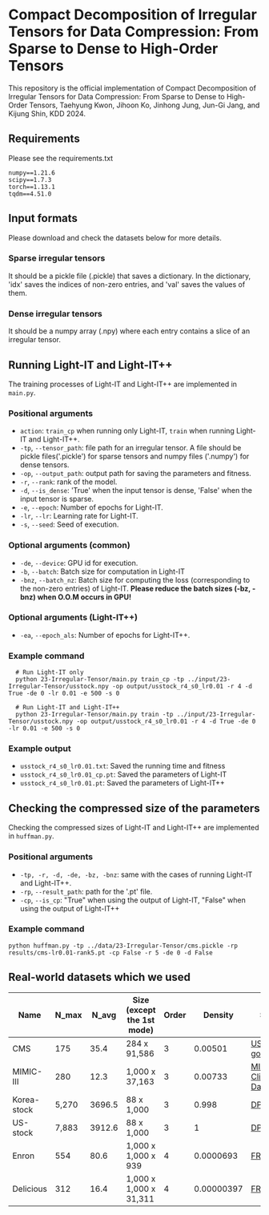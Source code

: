 # Compact Decomposition of Irregular Tensors for Data Compression: From Sparse to Dense to High-Order Tensors

This repository is the official implementation of Compact Decomposition of Irregular Tensors for Data Compression: From Sparse to Dense to High-Order Tensors,
Taehyung Kwon, Jihoon Ko, Jinhong Jung, Jun-Gi Jang, and Kijung Shin, KDD 2024.

## Requirements
Please see the requirements.txt
```
numpy==1.21.6
scipy==1.7.3
torch==1.13.1
tqdm==4.51.0
```

## Input formats
Please download and check the datasets below for more details.
### Sparse irregular tensors
It should be a pickle file (.pickle) that saves a dictionary. 
In the dictionary, 'idx' saves the indices of non-zero entries, and 'val' saves the values of them.

### Dense irregular tensors
It should be a numpy array (.npy) where each entry contains a slice of an irregular tensor.

## Running Light-IT and Light-IT++
The training processes of Light-IT and Light-IT++ are implemented in ```main.py```.
### Positional arguments
* `action`: `train_cp` when running only Light-IT, `train` when running Light-IT and Light-IT++.
* `-tp`, `--tensor_path`:  file path for an irregular tensor. A file should be pickle files('.pickle') for sparse tensors and numpy files ('.numpy') for dense tensors.
* `-op`, `--output_path`: output path for saving the parameters and fitness.
* `-r`, `--rank`: rank of the model.
* `-d`, `--is_dense`: 'True' when the input tensor is dense, 'False' when the input tensor is sparse.
* `-e`, `--epoch`: Number of epochs for Light-IT.
* `-lr`, `--lr`: Learning rate for Light-IT.
* `-s`, `--seed`: Seed of execution.

### Optional arguments (common)
* `-de`, `--device`: GPU id for execution.
* `-b`, `--batch`: Batch size for computation in Light-IT
* `-bnz`, `--batch_nz`: Batch size for computing the loss (corresponding to the non-zero entries) of Light-IT.
**Please reduce the batch sizes (-bz, -bnz) when O.O.M occurs in GPU!**

### Optional arguments (Light-IT++)
* `-ea`, `--epoch_als`: Number of epochs for Light-IT++.

### Example command 
```
  # Run Light-IT only
  python 23-Irregular-Tensor/main.py train_cp -tp ../input/23-Irregular-Tensor/usstock.npy -op output/usstock_r4_s0_lr0.01 -r 4 -d True -de 0 -lr 0.01 -e 500 -s 0

  # Run Light-IT and Light-IT++
  python 23-Irregular-Tensor/main.py train -tp ../input/23-Irregular-Tensor/usstock.npy -op output/usstock_r4_s0_lr0.01 -r 4 -d True -de 0 -lr 0.01 -e 500 -s 0 
```

### Example output
* `usstock_r4_s0_lr0.01.txt`: Saved the running time and fitness
* `usstock_r4_s0_lr0.01_cp.pt`: Saved the parameters of Light-IT
* `usstock_r4_s0_lr0.01.pt`: Saved the parameters of Light-IT++

## Checking the compressed size of the parameters
Checking the compressed sizes of Light-IT and Light-IT++ are implemented in ```huffman.py```.
### Positional arguments
* `-tp, -r, -d, -de, -bz, -bnz`: same with the cases of running Light-IT and Light-IT++.
* `-rp`, `--result_path`: path for the '.pt' file.
* `-cp`, `--is_cp`: "True" when using the output of Light-IT, "False" when using the output of Light-IT++
### Example command
```
python huffman.py -tp ../data/23-Irregular-Tensor/cms.pickle -rp results/cms-lr0.01-rank5.pt -cp False -r 5 -de 0 -d False
```

## Real-world datasets which we used
|Name|N_max|N_avg|Size (except the 1st mode)|Order|Density|Source|Download Link|
|-|-|-|-|-|-|-|-|
|CMS|175|35.4|284 x 91,586|3|0.00501|[US government](https://www.cms.gov/data-research/statistics-trends-and-reports/medicare-claims-synthetic-public-use-files/cms-2008-2010-data-entrepreneurs-synthetic-public-use-file-de-synpuf)|[Link](https://www.dropbox.com/scl/fi/v08po2cqscefhd4gxa0qa/cms.pickle?rlkey=a0dk7mval7s3n1cetpuotjwge&dl=0)| 
|MIMIC-III|280|12.3|1,000 x 37,163|3|0.00733|[MIMIC-III Clinical Database](https://physionet.org/content/mimiciii/1.4/)|[Link](https://www.dropbox.com/scl/fi/m306thilnzdbv9m76dgvk/mimic3.pickle?rlkey=em9mbyh81sqzp3dnhdave8ry9&dl=0)|
|Korea-stock|5,270|3696.5|88 x 1,000|3|0.998|[DPar2](https://datalab.snu.ac.kr/dpar2/)|[Link](https://www.dropbox.com/scl/fi/kvnhu9pst84230cb86qmg/kstock.npy?rlkey=nmk7v3n4s2gztrbizxdjxk2oo&dl=0)|
|US-stock|7,883|3912.6|88 x 1,000|3|1|[DPar2](https://datalab.snu.ac.kr/dpar2/)|[Link](https://www.dropbox.com/scl/fi/opmlfm2u7808hwhrjxzi4/usstock.npy?rlkey=jm61ntlcj0o78cupvwkyg5z96&dl=0)|
|Enron|554|80.6|1,000 x 1,000 x 939|4|0.0000693|[FROSTT](https://frostt.io/tensors/enron/)|[Link](https://www.dropbox.com/scl/fi/v3und62rvn90c37yeknr8/enron.pickle?rlkey=4i6derahcvl3xfl0mdiadv4pj&dl=0)|
|Delicious|312|16.4|1,000 x 1,000 x 31,311|4|0.00000397|[FROSTT](https://frostt.io/tensors/delicious/)|[Link](https://www.dropbox.com/scl/fi/9krclnckqh09qp0fmtun2/delicious.pickle?rlkey=t4t87oqqexclqoun69n5lsdek&dl=0)|
